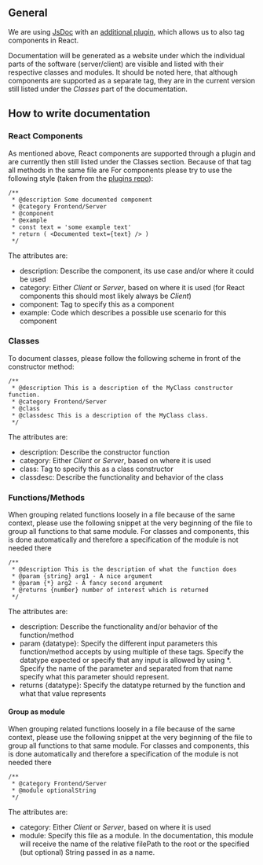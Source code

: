 ## General

We are using [JsDoc](https://jsdoc.app) with an [additional plugin](https://github.com/SoftwareBrothers/better-docs), which allows us to also tag components in React.

Documentation will be generated as a website under which the individual parts of the software (server/client) are visible and listed with their respective classes and modules.
It should be noted here, that although components are supported as a separate tag, they are in the current version still listed under the _Classes_ part of the documentation.

## How to write documentation

### React Components

As mentioned above, React components are supported through a plugin and are currently then still listed under the Classes section.
Because of that tag all methods in the same file are
For components please try to use the following style (taken from the [plugins repo](https://github.com/SoftwareBrothers/better-docs#preview)):

```
/**
 * @description Some documented component
 * @category Frontend/Server
 * @component
 * @example
 * const text = 'some example text'
 * return ( <Documented text={text} /> )
 */
```

The attributes are:

- description: Describe the component, its use case and/or where it could be used
- category: Either _Client_ or _Server_, based on where it is used (for React components this should most likely always be _Client_)
- component: Tag to specify this as a component
- example: Code which describes a possible use scenario for this component

### Classes

To document classes, please follow the following scheme in front of the constructor method:

```
/**
 * @description This is a description of the MyClass constructor function.
 * @category Frontend/Server
 * @class
 * @classdesc This is a description of the MyClass class.
 */
```

The attributes are:

- description: Describe the constructor function
- category: Either _Client_ or _Server_, based on where it is used
- class: Tag to specify this as a class constructor
- classdesc: Describe the functionality and behavior of the class

### Functions/Methods

When grouping related functions loosely in a file because of the same context, please use the following snippet at the very beginning of the file to group all functions to that same module. For classes and components, this is done automatically and therefore a specification of the module is not needed there

```
/**
 * @description This is the description of what the function does
 * @param {string} arg1 - A nice argument
 * @param {*} arg2 - A fancy second argument
 * @returns {number} number of interest which is returned
 */
```

The attributes are:

- description: Describe the functionality and/or behavior of the function/method
- param {datatype}: Specify the different input parameters this function/method accepts by using multiple of these tags. Specify the datatype expected or specify that any input is allowed by using \*. Specify the name of the parameter and separated from that name specify what this parameter should represent.
- returns {datatype}: Specify the datatype returned by the function and what that value represents

#### Group as module

When grouping related functions loosely in a file because of the same context, please use the following snippet at the very beginning of the file to group all functions to that same module. For classes and components, this is done automatically and therefore a specification of the module is not needed there

```
/**
 * @category Frontend/Server
 * @module optionalString
 */
```

The attributes are:

- category: Either _Client_ or _Server_, based on where it is used
- module: Specify this file as a module. In the documentation, this module will receive the name of the relative filePath to the root or the specified (but optional) String passed in as a name.
